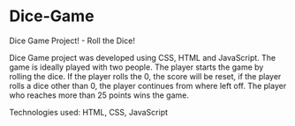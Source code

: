 # Dice-Game
Dice Game Project! - Roll the Dice!

Dice Game project was developed using CSS, HTML and JavaScript. The game is ideally played with two people.
The player starts the game by rolling the dice.
If the player rolls the 0, the score will be reset, if the player rolls a dice other than 0, the player continues from where left off.
The player who reaches more than 25 points wins the game.

Technologies used: HTML, CSS, JavaScript
